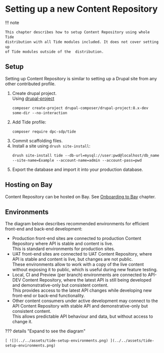 # Setting up a new Content Repository 

!!! note

    This chapter describes how to setup Content Repository using whole Tide
    distribution with all Tide modules included. It does not cover setting up
    of Tide modules outside of the  distribution. 

## Setup
Setting up Content Repository is similar to setting up a Drupal site from
any other contributed profile.

1. Create drupal project. <br/>
   Using [drupal-project](https://github.com/drupal-composer/drupal-project) 
    ```
    composer create-project drupal-composer/drupal-project:8.x-dev some-dir --no-interaction
    ```      
2. Add Tide profile:
    ```
    composer require dpc-sdp/tide
    ```    
3. Commit scaffolding files.
4. Install a site using `drush site-install`:  
    ```
    drush site-install tide --db-url=mysql://user:pwd@localhost/db_name --site-name=Example --account-name=admin --account-pass=pwd
    ```
5. Export the database and import it into your production database.     

## Hosting on Bay
Content Repository can be hosted on Bay. See
[Onboarding to Bay](/bay/onboarding/) chapter.

## Environments
The diagram below describes recommended environments for efficient front-end and
back-end development:

- Production front-end sites are connected to production Content Repository
  where API is stable and content is live.<br/>
  This is standard environments for production sites.
- UAT front-end sites are connected to UAT Content Repository, where API is
  stable and content is live, but changes are not public.<br/>
  These environments allow to work with a copy of the live content without
  exposing it to public, which is useful during new feature testing.
- Local, CI and Preview (per branch) environments are connected to API-DEV
  Content Repository, where the latest API is still being developed and
  demonstrative-only but consistent content.<br/>
  This provides access to the latest API changes while developing new front-end 
  or back-end functionality.
- Other content consumers under active development may connect to the API 
  Content Repository with stable API and demonstrative-only but consistent 
  content.<br/>
  This allows predictable API behaviour and data, but without access to change 
  it. 

??? details "Expand to see the diagram"
  
    [ ![](../../assets/tide-setup-environments.png) ](../../assets/tide-setup-environments.png)  

